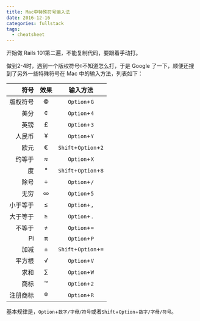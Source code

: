 ```yaml
---
title: Mac中特殊符号输入法
date: 2016-12-16
categories: fullstack
tags:
  - cheatsheet
---
```

开始做 Rails 101第二遍，不能复制代码，要跟着手动打。

做到2-4时，遇到一个版权符号`©`不知道怎么打，于是 Google 了一下，顺便还搜到了另外一些特殊符号在 Mac 中的输入方法，列表如下：

符号|效果|输入方法
--:|:--:|:--:
版权符号|©|`Option`+`G`
美分|¢|`Option`+`4`
英镑|£|`Option`+`3`
人民币|¥|`Option`+`Y`
欧元|€|`Shift`+`Option`+`2`
约等于|≈|`Option`+`X`
度|°|`Shift`+`Option`+`8`
除号|÷|`Option`+`/`
无穷|∞|`Option`+`5`
小于等于|≤|`Option`+`,`
大于等于|≥|`Option`+`.`
不等于|≠|`Option`+`=`
Pi|π|`Option`+`P`
加减|±|`Shift`+`Option`+`=`
平方根|√|`Option`+`V`
求和|∑|`Option`+`W`
商标|™|`Option`+`2`
注册商标|®|`Option`+`R`

基本规律是，`Option`+`数字/字母/符号`或者`Shift`+`Option`+`数字/字母/符号`。
